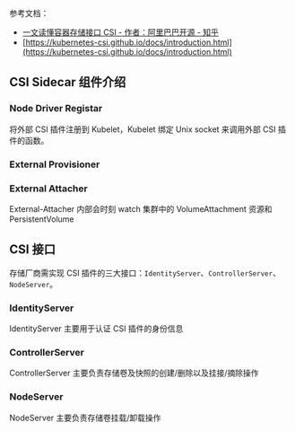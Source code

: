 参考文档：

- [一文读懂容器存储接口 CSI - 作者：阿里巴巴开源 - 知乎](https://zhuanlan.zhihu.com/p/364255271)
- [https://kubernetes-csi.github.io/docs/introduction.html](https://kubernetes-csi.github.io/docs/introduction.html)

## CSI Sidecar 组件介绍

### Node Driver Registar
将外部 CSI 插件注册到 Kubelet，Kubelet 绑定 Unix socket 来调用外部 CSI 插件的函数。


### External Provisioner


### External Attacher
External-Attacher 内部会时刻 watch 集群中的 VolumeAttachment 资源和 PersistentVolume


## CSI 接口
存储厂商需实现 CSI 插件的三大接口：`IdentityServer`、`ControllerServer`、`NodeServer`。

### IdentityServer
IdentityServer 主要用于认证 CSI 插件的身份信息

### ControllerServer
ControllerServer 主要负责存储卷及快照的创建/删除以及挂接/摘除操作

### NodeServer
NodeServer 主要负责存储卷挂载/卸载操作


